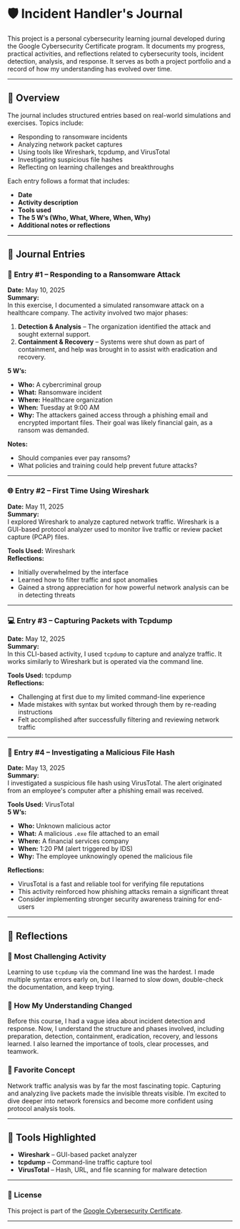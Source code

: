 # 🛡️ Incident Handler's Journal

This project is a personal cybersecurity learning journal developed during the Google Cybersecurity Certificate program. It documents my progress, practical activities, and reflections related to cybersecurity tools, incident detection, analysis, and response. It serves as both a project portfolio and a record of how my understanding has evolved over time.

---

## 📘 Overview

The journal includes structured entries based on real-world simulations and exercises. Topics include:

- Responding to ransomware incidents
- Analyzing network packet captures
- Using tools like Wireshark, tcpdump, and VirusTotal
- Investigating suspicious file hashes
- Reflecting on learning challenges and breakthroughs

Each entry follows a format that includes:
- **Date**
- **Activity description**
- **Tools used**
- **The 5 W’s (Who, What, Where, When, Why)**
- **Additional notes or reflections**

---

## 📓 Journal Entries

### 🔐 Entry #1 – Responding to a Ransomware Attack  
**Date:** May 10, 2025  
**Summary:**  
In this exercise, I documented a simulated ransomware attack on a healthcare company. The activity involved two major phases:  
1. **Detection & Analysis** – The organization identified the attack and sought external support.  
2. **Containment & Recovery** – Systems were shut down as part of containment, and help was brought in to assist with eradication and recovery.

**5 W’s:**  
- **Who:** A cybercriminal group  
- **What:** Ransomware incident  
- **Where:** Healthcare organization  
- **When:** Tuesday at 9:00 AM  
- **Why:** The attackers gained access through a phishing email and encrypted important files. Their goal was likely financial gain, as a ransom was demanded.

**Notes:**  
- Should companies ever pay ransoms?
- What policies and training could help prevent future attacks?

---

### 🌐 Entry #2 – First Time Using Wireshark  
**Date:** May 11, 2025  
**Summary:**  
I explored Wireshark to analyze captured network traffic. Wireshark is a GUI-based protocol analyzer used to monitor live traffic or review packet capture (PCAP) files.

**Tools Used:** Wireshark  
**Reflections:**  
- Initially overwhelmed by the interface  
- Learned how to filter traffic and spot anomalies  
- Gained a strong appreciation for how powerful network analysis can be in detecting threats

---

### 💻 Entry #3 – Capturing Packets with Tcpdump  
**Date:** May 12, 2025  
**Summary:**  
In this CLI-based activity, I used `tcpdump` to capture and analyze traffic. It works similarly to Wireshark but is operated via the command line.

**Tools Used:** tcpdump  
**Reflections:**  
- Challenging at first due to my limited command-line experience  
- Made mistakes with syntax but worked through them by re-reading instructions  
- Felt accomplished after successfully filtering and reviewing network traffic

---

### 🧪 Entry #4 – Investigating a Malicious File Hash  
**Date:** May 13, 2025  
**Summary:**  
I investigated a suspicious file hash using VirusTotal. The alert originated from an employee's computer after a phishing email was received.

**Tools Used:** VirusTotal  
**5 W’s:**  
- **Who:** Unknown malicious actor  
- **What:** A malicious `.exe` file attached to an email  
- **Where:** A financial services company  
- **When:** 1:20 PM (alert triggered by IDS)  
- **Why:** The employee unknowingly opened the malicious file

**Reflections:**  
- VirusTotal is a fast and reliable tool for verifying file reputations  
- This activity reinforced how phishing attacks remain a significant threat  
- Consider implementing stronger security awareness training for end-users

---

## 🧠 Reflections

### 🧩 Most Challenging Activity  
Learning to use `tcpdump` via the command line was the hardest. I made multiple syntax errors early on, but I learned to slow down, double-check the documentation, and keep trying.

### 🔄 How My Understanding Changed  
Before this course, I had a vague idea about incident detection and response. Now, I understand the structure and phases involved, including preparation, detection, containment, eradication, recovery, and lessons learned. I also learned the importance of tools, clear processes, and teamwork.

### 🚀 Favorite Concept  
Network traffic analysis was by far the most fascinating topic. Capturing and analyzing live packets made the invisible threats visible. I’m excited to dive deeper into network forensics and become more confident using protocol analysis tools.

---

## 🧰 Tools Highlighted
- **Wireshark** – GUI-based packet analyzer  
- **tcpdump** – Command-line traffic capture tool  
- **VirusTotal** – Hash, URL, and file scanning for malware detection

---

### 📜 License  
This project is part of the [Google Cybersecurity Certificate](https://www.coursera.org/professional-certificates/google-cybersecurity).

---

